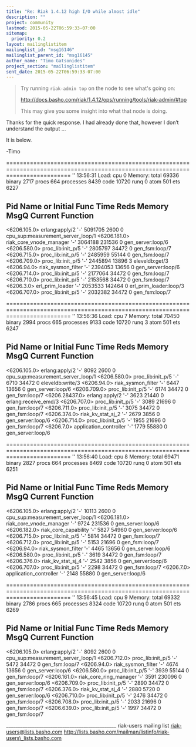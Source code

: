 ```yaml
---
title: "Re: Riak 1.4.12 high I/O while almost idle"
description: ""
project: community
lastmod: 2015-05-22T06:59:33-07:00
sitemap:
  priority: 0.2
layout: mailinglistitem
mailinglist_id: "msg16146"
mailinglist_parent_id: "msg16145"
author_name: "Timo Gatsonides"
project_section: "mailinglistitem"
sent_date: 2015-05-22T06:59:33-07:00
---
```



> Try running `riak-admin top` on the node to see what's going on:
> 
> http://docs.basho.com/riak/1.4.12/ops/running/tools/riak-admin/#top 
> 
> 
> This may give you some insight into what that node is doing.

Thanks for the quick response. I had already done that, however I don’t 
understand the output … 

It is below.

-Timo


===============================================================================================================================
 '' 13:56:31
 Load: cpu 0 Memory: total 69336 binary 
2717
 procs 664 processes 8439 code 
10720
 runq 0 atom 501 ets 
6227

Pid Name or Initial Func Time Reds Memory 
 MsgQ Current Function
-------------------------------------------------------------------------------------------------------------------------------
<6206.105.0> erlang:apply/2 '-' 5091705 2600 
 0 cpu\_sup:measurement\_server\_loop/1 
<6206.181.0> riak\_core\_vnode\_manager '-' 3064188 231536 
 0 gen\_server:loop/6 
<6206.580.0> proc\_lib:init\_p/5 '-' 2805797 34472 
 0 gen\_fsm:loop/7 
<6206.715.0> proc\_lib:init\_p/5 '-' 2485959 55144 
 0 gen\_fsm:loop/7 
<6206.709.0> proc\_lib:init\_p/5 '-' 2445894 13896 
 3 eleveldb:get/3 
<6206.94.0> riak\_sysmon\_filter '-' 2394053 13656 
 0 gen\_server:loop/6 
<6206.714.0> proc\_lib:init\_p/5 '-' 2177064 34472 
 0 gen\_fsm:loop/7 
<6206.710.0> proc\_lib:init\_p/5 '-' 2153568 34472 
 0 gen\_fsm:loop/7 
<6206.3.0> erl\_prim\_loader '-' 2053533 142464 
 0 erl\_prim\_loader:loop/3 
<6206.707.0> proc\_lib:init\_p/5 '-' 2032382 34472 
 0 gen\_fsm:loop/7 

===============================================================================================================================
 '' 13:56:36
 Load: cpu 7 Memory: total 70450 binary 
2994
 procs 665 processes 9133 code 
10720
 runq 3 atom 501 ets 
6247

Pid Name or Initial Func Time Reds Memory 
 MsgQ Current Function
-------------------------------------------------------------------------------------------------------------------------------
<6206.105.0> erlang:apply/2 '-' 8092 2600 
 0 cpu\_sup:measurement\_server\_loop/1 
<6206.580.0> proc\_lib:init\_p/5 '-' 6710 34472 
 0 eleveldb:write/3 
<6206.94.0> riak\_sysmon\_filter '-' 6447 13656 
 0 gen\_server:loop/6 
<6206.709.0> proc\_lib:init\_p/5 '-' 6174 34472 
 0 gen\_fsm:loop/7 
<6206.28437.0> erlang:apply/2 '-' 3623 21440 
 0 erlang:receive\_emd/3 
<6206.707.0> proc\_lib:init\_p/5 '-' 3089 21696 
 0 gen\_fsm:loop/7 
<6206.711.0> proc\_lib:init\_p/5 '-' 3075 34472 
 0 gen\_fsm:loop/7 
<6206.374.0> riak\_kv\_stat\_sj\_2 '-' 2679 3856 
 0 gen\_server:loop/6 
<6206.714.0> proc\_lib:init\_p/5 '-' 1955 21696 
 0 gen\_fsm:loop/7 
<6206.7.0> application\_controller '-' 1779 55880 
 0 gen\_server:loop/6 

===============================================================================================================================
 '' 13:56:40
 Load: cpu 8 Memory: total 69471 binary 
2827
 procs 664 processes 8469 code 
10720
 runq 0 atom 501 ets 
6251

Pid Name or Initial Func Time Reds Memory 
 MsgQ Current Function
-------------------------------------------------------------------------------------------------------------------------------
<6206.105.0> erlang:apply/2 '-' 10113 2600 
 0 cpu\_sup:measurement\_server\_loop/1 
<6206.181.0> riak\_core\_vnode\_manager '-' 9724 231536 
 0 gen\_server:loop/6 
<6206.182.0> riak\_core\_capability '-' 5827 54960 
 0 gen\_server:loop/6 
<6206.715.0> proc\_lib:init\_p/5 '-' 5814 34472 
 0 gen\_fsm:loop/7 
<6206.712.0> proc\_lib:init\_p/5 '-' 5153 21696 
 0 gen\_fsm:loop/7 
<6206.94.0> riak\_sysmon\_filter '-' 4465 13656 
 0 gen\_server:loop/6 
<6206.580.0> proc\_lib:init\_p/5 '-' 3619 34472 
 0 gen\_fsm:loop/7 
<6206.376.0> riak\_kv\_stat\_sj\_4 '-' 2542 3856 
 0 gen\_server:loop/6 
<6206.707.0> proc\_lib:init\_p/5 '-' 2298 34472 
 0 gen\_fsm:loop/7 
<6206.7.0> application\_controller '-' 2148 55880 
 0 gen\_server:loop/6 

===============================================================================================================================
 '' 13:56:45
 Load: cpu 9 Memory: total 69332 binary 
2786
 procs 665 processes 8324 code 
10720
 runq 0 atom 501 ets 
6269

Pid Name or Initial Func Time Reds Memory 
 MsgQ Current Function
-------------------------------------------------------------------------------------------------------------------------------
<6206.105.0> erlang:apply/2 '-' 8092 2600 
 0 cpu\_sup:measurement\_server\_loop/1 
<6206.712.0> proc\_lib:init\_p/5 '-' 5472 34472 
 0 gen\_fsm:loop/7 
<6206.94.0> riak\_sysmon\_filter '-' 4674 13656 
 0 gen\_server:loop/6 
<6206.580.0> proc\_lib:init\_p/5 '-' 3939 55144 
 0 gen\_fsm:loop/7 
<6206.161.0> riak\_core\_ring\_manager '-' 3591 230096 
 0 gen\_server:loop/6 
<6206.709.0> proc\_lib:init\_p/5 '-' 2890 34472 
 0 gen\_fsm:loop/7 
<6206.376.0> riak\_kv\_stat\_sj\_4 '-' 2880 5720 
 0 gen\_server:loop/6 
<6206.710.0> proc\_lib:init\_p/5 '-' 2476 34472 
 0 gen\_fsm:loop/7 
<6206.708.0> proc\_lib:init\_p/5 '-' 2033 21696 
 0 gen\_fsm:loop/7 
<6206.639.0> proc\_lib:init\_p/5 '-' 1997 34472 
 0 gen\_fsm:loop/7 

\_\_\_\_\_\_\_\_\_\_\_\_\_\_\_\_\_\_\_\_\_\_\_\_\_\_\_\_\_\_\_\_\_\_\_\_\_\_\_\_\_\_\_\_\_\_\_
riak-users mailing list
riak-users@lists.basho.com
http://lists.basho.com/mailman/listinfo/riak-users\_lists.basho.com

